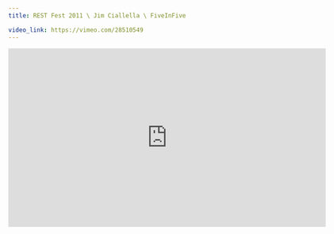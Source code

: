 ```yaml
---
title: REST Fest 2011 \ Jim Ciallella \ FiveInFive

video_link: https://vimeo.com/28510549
---
```

<iframe src="https://player.vimeo.com/video/28510549?title=0&byline=0&portrait=0&badge=0&autopause=0&player_id=0" width="640" height="360" frameborder="0" title="REST Fest 2011 \ Jim Ciallella \ FiveInFive" webkitallowfullscreen mozallowfullscreen allowfullscreen></iframe>